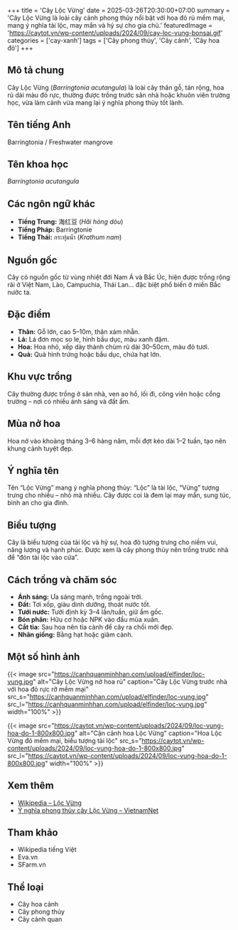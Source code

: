 +++
title = 'Cây Lộc Vừng'
date = 2025-03-26T20:30:00+07:00
summary = 'Cây Lộc Vừng là loài cây cảnh phong thủy nổi bật với hoa đỏ rủ mềm mại, mang ý nghĩa tài lộc, may mắn và hỷ sự cho gia chủ.'
featuredImage = 'https://caytot.vn/wp-content/uploads/2024/09/cay-loc-vung-bonsai.gif'
categories = ['cay-xanh']
tags = ['Cây phong thủy', 'Cây cảnh', 'Cây hoa đỏ']
+++

## Mô tả chung

Cây Lộc Vừng (*Barringtonia acutangula*) là loài cây thân gỗ, tán rộng, hoa rủ dài màu đỏ rực, thường được trồng trước sân nhà hoặc khuôn viên trường học, vừa làm cảnh vừa mang lại ý nghĩa phong thủy tốt lành.

## Tên tiếng Anh

Barringtonia / Freshwater mangrove

## Tên khoa học

*Barringtonia acutangula*

## Các ngôn ngữ khác

- **Tiếng Trung:** 海红豆 (*Hǎi hóng dòu*)
- **Tiếng Pháp:** Barringtonie
- **Tiếng Thái:** กระทุ่มน้ำ (*Krathum nam*)

## Nguồn gốc

Cây có nguồn gốc từ vùng nhiệt đới Nam Á và Bắc Úc, hiện được trồng rộng rãi ở Việt Nam, Lào, Campuchia, Thái Lan... đặc biệt phổ biến ở miền Bắc nước ta.

## Đặc điểm

- **Thân:** Gỗ lớn, cao 5–10m, thân xám nhẵn.
- **Lá:** Lá đơn mọc so le, hình bầu dục, màu xanh đậm.
- **Hoa:** Hoa nhỏ, xếp dày thành chùm rủ dài 30–50cm, màu đỏ tươi.
- **Quả:** Quả hình trứng hoặc bầu dục, chứa hạt lớn.

## Khu vực trồng

Cây thường được trồng ở sân nhà, ven ao hồ, lối đi, công viên hoặc cổng trường – nơi có nhiều ánh sáng và đất ẩm.

## Mùa nở hoa

Hoa nở vào khoảng tháng 3–6 hàng năm, mỗi đợt kéo dài 1–2 tuần, tạo nên khung cảnh tuyệt đẹp.

## Ý nghĩa tên

Tên “Lộc Vừng” mang ý nghĩa phong thủy: “Lộc” là tài lộc, “Vừng” tượng trưng cho nhiều – nhỏ mà nhiều. Cây được coi là đem lại may mắn, sung túc, bình an cho gia đình.

## Biểu tượng

Cây là biểu tượng của tài lộc và hỷ sự, hoa đỏ tượng trưng cho niềm vui, năng lượng và hạnh phúc. Được xem là cây phong thủy nên trồng trước nhà để “đón tài lộc vào cửa”.

## Cách trồng và chăm sóc

- **Ánh sáng:** Ưa sáng mạnh, trồng ngoài trời.
- **Đất:** Tơi xốp, giàu dinh dưỡng, thoát nước tốt.
- **Tưới nước:** Tưới định kỳ 3–4 lần/tuần, giữ ẩm gốc.
- **Bón phân:** Hữu cơ hoặc NPK vào đầu mùa xuân.
- **Cắt tỉa:** Sau hoa nên tỉa cành để cây ra chồi mới đẹp.
- **Nhân giống:** Bằng hạt hoặc giâm cành.

## Một số hình ảnh

{{< image src="https://canhquanminhhan.com/upload/elfinder/loc-vung.jpg"
           alt="Cây Lộc Vừng nở hoa rủ"
           caption="Cây Lộc Vừng trước nhà với hoa đỏ rực rỡ mềm mại"
           src_s="https://canhquanminhhan.com/upload/elfinder/loc-vung.jpg"
           src_l="https://canhquanminhhan.com/upload/elfinder/loc-vung.jpg"
           width="100%" >}}

{{< image src="https://caytot.vn/wp-content/uploads/2024/09/loc-vung-hoa-do-1-800x800.jpg"
           alt="Cận cảnh hoa Lộc Vừng"
           caption="Hoa Lộc Vừng đỏ mềm mại, biểu tượng tài lộc"
           src_s="https://caytot.vn/wp-content/uploads/2024/09/loc-vung-hoa-do-1-800x800.jpg"
           src_l="https://caytot.vn/wp-content/uploads/2024/09/loc-vung-hoa-do-1-800x800.jpg"
           width="100%" >}}

## Xem thêm

- [Wikipedia – Lộc Vừng](https://vi.wikipedia.org/wiki/Lộc_vừng)
- [Ý nghĩa phong thủy cây Lộc Vừng – VietnamNet](https://vietnamnet.vn/y-nghia-phong-thuy-cua-cay-loc-vung-415473.html)

## Tham khảo

- Wikipedia tiếng Việt
- Eva.vn
- SFarm.vn

## Thể loại

- Cây hoa cảnh
- Cây phong thủy
- Cây cảnh quan
